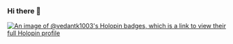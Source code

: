 ### Hi there 👋

[![An image of @vedantk1003's Holopin badges, which is a link to view their full Holopin profile](https://holopin.me/vedantk1003)](https://holopin.io/@vedantk1003)

<!--
**vedant1003k/vedant1003k** is a ✨ _special_ ✨ repository because its `README.md` (this file) appears on your GitHub profile.

Here are some ideas to get you started:

- 🔭 I’m currently working on ...
- 🌱 I’m currently learning ...
- 👯 I’m looking to collaborate on ...
- 🤔 I’m looking for help with ...
- 💬 Ask me about ...
- 📫 How to reach me: ...
- 😄 Pronouns: ...
- ⚡ Fun fact: ...
-->
